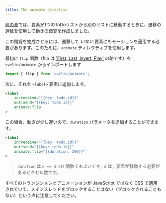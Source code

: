```yaml
---
title: The animate directive
---
```


[前の章](tutorial/deferred-transitions)では、要素が1つのToDoリストから別のリストに移動するときに、遷移の遅延を使用して動きの錯覚を作成しました。

この錯覚を完成させるには、遷移して *いない* 要素にもモーションを適用する必要があります。このために、`animate` ディレクティブを使用します。

最初に `flip` 関数（flip は ['First, Last, Invert, Play'](https://aerotwist.com/blog/flip-your-animations/) の略です）を `svelte/animate` からインポートします

```js
import { flip } from 'svelte/animate';
```

次に、それを `<label>` 要素に追加します。 

```html
<label
	in:receive="{{key: todo.id}}"
	out:send="{{key: todo.id}}"
	animate:flip
>
```

この場合、動きが少し遅いので、`duration` パラメータを追加することができます。

```html
<label
	in:receive="{{key: todo.id}}"
	out:send="{{key: todo.id}}"
	animate:flip="{{duration: 200}}"
>
```

> `duration` は `d => ミリ秒` 関数でもよいです。`d` は，要素が移動する必要があるピクセル数です。

すべてのトランジションとアニメーションが JavaScript ではなく CSS で適用されていて、メインスレッドをブロックすることはない（ブロックされることもない）という点に注意してください。